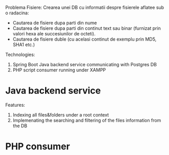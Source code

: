 Problema
Fisiere: Crearea unei DB cu informatii despre fisierele aflatee sub o radacina:
* Cautarea de fisiere dupa parti din nume
* Cautarea de fisiere dupa parti din continut text sau binar (furnizat prin valori hexa ale succesiunilor de octeti).
* Cautarea de fisiere duble (cu acelasi continut de exemplu prin MD5, SHA1 etc.)


Technologies:
1. Spring Boot Java backend service communicating with Postgres DB
2. PHP script consumer running under XAMPP


Java backend service
====================

Features:
1. Indexing all files&folders under a root context
2. Implemenating the searching and filtering of the files information from the DB




PHP consumer
============


